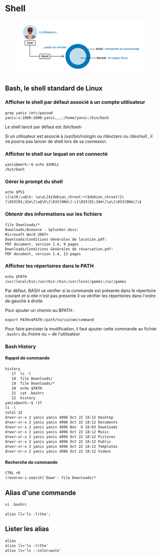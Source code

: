 # Shell

<figure><img src=".gitbook/assets/image (8).png" alt=""><figcaption></figcaption></figure>

## **Bash, le shell standard de Linux** <a href="#r-7551561" id="r-7551561"></a>

### Afficher le shell par défaut associé à un compte utilisateur

```
grep yanis /etc/passwd
yanis:x:1000:1000:yanis,,,:/home/yanis:/bin/bash

```

Le shell lancé par défaut est /bin/bash

Si un utilisateur est associé à /usr/bin/nologin ou /dev/zero ou /dev/null , il ne pourra pas lancer de shell lors de sa connexion.

### Afficher le shell sur lequel on est connecté

```
yanis@work:~$ echo $SHELL
/bin/bash
```

### Gérer le prompt du shell

```
echo $PS1
\[\e]0;\u@\h: \w\a\]${debian_chroot:+($debian_chroot)}\[\033[01;32m\]\u@\h\[\033[00m\]:\[\033[01;34m\]\w\[\033[00m\]\$

```

### Obtenir des informations sur les fichiers

```
file Downloads/*
Downloads/Annonce - Splunker.docx:                                                                Microsoft Word 2007+
Downloads/Conditions Générales de location.pdf:                                                   PDF document, version 1.4, 9 pages
Downloads/Conditions Générales de réservation.pdf:                                                PDF document, version 1.4, 13 pages

```

### Afficher les répertoires dans le PATH

```
echo $PATH
/usr/local/bin:/usr/bin:/bin:/usr/local/games:/usr/games
```

Par défaut, BASH va vérifier si la commande est présente dans le répertoire courant et si elle n'est pas présente il va vérifier les répertoires dans l'ordre de gauche à droite

Pour ajouter un chemin au $PATH :&#x20;

```
export PATH=$PATH:/path/to/custom/command
```

Pour faire persister la modification, il faut ajouter cette commande au fichier `.bashrc` du /home ou \~ de l'utilisateur

### Bash History

#### Rappel de commande

```
history
   17  ls -l
   18  file Downloads/
   19  file Downloads/*
   20  echo $PATH
   21  cat .bashrc 
   22  history
yanis@work:~$ !17
ls -l
total 32
drwxr-xr-x 2 yanis yanis 4096 Oct 22 18:12 Desktop
drwxr-xr-x 2 yanis yanis 4096 Oct 22 18:12 Documents
drwxr-xr-x 2 yanis yanis 4096 Nov  6 18:03 Downloads
drwxr-xr-x 2 yanis yanis 4096 Oct 22 18:12 Music
drwxr-xr-x 2 yanis yanis 4096 Oct 22 18:12 Pictures
drwxr-xr-x 2 yanis yanis 4096 Oct 22 18:12 Public
drwxr-xr-x 2 yanis yanis 4096 Oct 22 18:12 Templates
drwxr-xr-x 2 yanis yanis 4096 Oct 22 18:12 Videos

```

#### Recherche de commande

```
CTRL +R
(reverse-i-search)`Down': file Downloads/*

```

## Alias d'une commande

```
vi .bashrc

alias ll='ls -lrtha';
```

## Lister les alias

```
alias
alias ll='ls -lrtha'
alias ls='ls --color=auto'

```














